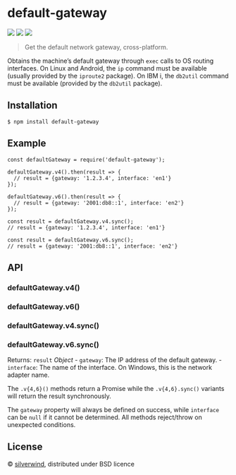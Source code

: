 default-gateway
===============

[![](https://img.shields.io/npm/v/default-gateway.svg?style=flat)](https://www.npmjs.org/package/default-gateway) [![](https://img.shields.io/npm/dm/default-gateway.svg)](https://www.npmjs.org/package/default-gateway) [![](https://api.travis-ci.org/silverwind/default-gateway.svg?style=flat)](https://travis-ci.org/silverwind/default-gateway)

> Get the default network gateway, cross-platform.

Obtains the machine’s default gateway through `exec` calls to OS routing interfaces. On Linux and Android, the `ip` command must be available (usually provided by the `iproute2` package). On IBM i, the `db2util` command must be available (provided by the `db2util` package).

Installation
------------

    $ npm install default-gateway

Example
-------

    const defaultGateway = require('default-gateway');

    defaultGateway.v4().then(result => {
      // result = {gateway: '1.2.3.4', interface: 'en1'}
    });

    defaultGateway.v6().then(result => {
      // result = {gateway: '2001:db8::1', interface: 'en2'}
    });

    const result = defaultGateway.v4.sync();
    // result = {gateway: '1.2.3.4', interface: 'en1'}

    const result = defaultGateway.v6.sync();
    // result = {gateway: '2001:db8::1', interface: 'en2'}

API
---

### defaultGateway.v4()

### defaultGateway.v6()

### defaultGateway.v4.sync()

### defaultGateway.v6.sync()

Returns: `result` *Object* - `gateway`: The IP address of the default gateway. - `interface`: The name of the interface. On Windows, this is the network adapter name.

The `.v{4,6}()` methods return a Promise while the `.v{4,6}.sync()` variants will return the result synchronously.

The `gateway` property will always be defined on success, while `interface` can be `null` if it cannot be determined. All methods reject/throw on unexpected conditions.

License
-------

© [silverwind](https://github.com/silverwind), distributed under BSD licence
